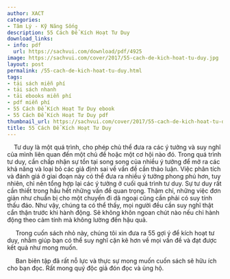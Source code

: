 ```yaml
---
author: XACT
categories:
- Tâm Lý - Kỹ Năng Sống
description: 55 Cách Để Kích Hoạt Tư Duy
download_links:
- info: pdf
  url: https://sachvui.com/download/pdf/4925
image: https://sachvui.com/cover/2017/55-cach-de-kich-hoat-tu-duy.jpg
layout: post
permalink: /55-cach-de-kich-hoat-tu-duy.html
tags:
- tải sách miễn phí
- tải sách nhanh
- tải ebooks miễn phí
- pdf miễn phí
- 55 Cách Để Kích Hoạt Tư Duy ebook
- 55 Cách Để Kích Hoạt Tư Duy pdf
thumbnail_url: https://sachvui.com/cover/2017/55-cach-de-kich-hoat-tu-duy.jpg
title: 55 Cách Để Kích Hoạt Tư Duy
---
```


 <div class="item-desc text-justify"> <p>    Tư duy là một quá trình, cho phép chủ thể đưa ra các ý tưởng và suy nghĩ của mình liên quan đến một chủ đề hoặc một cơ hội nào đó. Trong quá trình tư duy, cần chấp nhận sự tồn tại song song của nhiều ý tưởng để mở ra các khả năng và loại bỏ các giả định sai về vấn đề cần thảo luận. Việc phân tích và đánh giá ở giai đoạn này có thể đưa ra nhiều ý tưởng phong phú hơn, tuy nhiên, chỉ nên tổng hợp lại các ý tưởng ở cuối quá trình tư duy. Sự tư duy rất cần thiết trong hầu hết những vấn đề quan trọng. Thậm chí, những việc đơn giản như chuẩn bị cho một chuyến đi dã ngoại cũng cần phải có suy tính thấu đáo. Như vậy, chúng ta có thể thấy, mọi người đều cần suy nghĩ thật cẩn thận trước khi hành động. Sẽ không khôn ngoan chút nào nếu chỉ hành động theo cảm tính mà không lường đến hậu quả.</p><p>     Trong cuốn sách nhỏ này, chúng tôi xin đưa ra 55 gợi ý để kích hoạt tư duy, nhằm giúp bạn có thể suy nghĩ cặn kẽ hơn về mọi vấn đề và đạt được kết quả như mong muốn.</p><p>     Ban biên tập đã rất nỗ lực và thực sự mong muốn cuốn sách sẽ hữu ích cho bạn đọc. Rất mong quý độc giả đón đọc và ủng hộ.</p> </div>